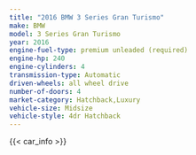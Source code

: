 ```yaml
---
title: "2016 BMW 3 Series Gran Turismo"
make: BMW
model: 3 Series Gran Turismo
year: 2016
engine-fuel-type: premium unleaded (required)
engine-hp: 240
engine-cylinders: 4
transmission-type: Automatic
driven-wheels: all wheel drive
number-of-doors: 4
market-category: Hatchback,Luxury
vehicle-size: Midsize
vehicle-style: 4dr Hatchback
---
```


{{< car_info >}}
